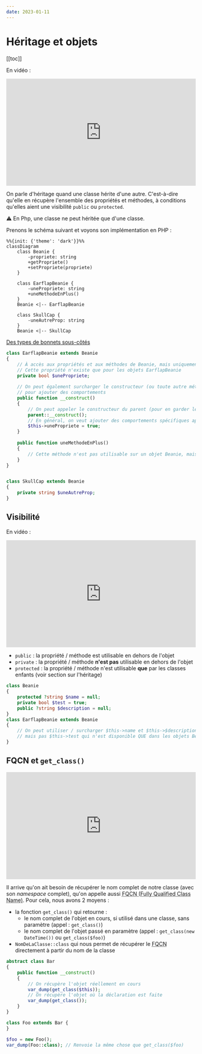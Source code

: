 ```yaml
---
date: 2023-01-11
---
```


# Héritage et objets

[[toc]]

En vidéo :

<div style="position: relative; padding-bottom: 56.25%; height: 0;"><iframe src="https://www.loom.com/embed/aab9a13a3af34b149c43515814fe8820" frameborder="0" webkitallowfullscreen mozallowfullscreen allowfullscreen style="position: absolute; top: 0; left: 0; width: 100%; height: 100%;"></iframe></div>

On parle d'héritage quand une classe hérite d'une autre. C'est-à-dire qu'elle en récupère l'ensemble des propriétés et méthodes, à conditions qu'elles aient une visibilité `public` ou `protected`.

:warning: En Php, une classe ne peut héritée que d'une classe.

Prenons le schéma suivant et voyons son implémentation en PHP :

```mermaid
%%{init: {'theme': 'dark'}}%%
classDiagram
    class Beanie {
        -propriete: string
        +getPropriete()
        +setPropriete(propriete)
    }

    class EarflapBeanie {
        -unePropriete: string
        +uneMethodeEnPlus()
    }
    Beanie <|-- EarflapBeanie

    class SkullCap {
        -uneAutreProp: string
    }
    Beanie <|-- SkullCap
```

[Des types de bonnets sous-côtés](https://blog.delusionmfg.com/12-types-of-beanies-you-have-to-check-out)

```php
class EarflapBeanie extends Beanie
{
    // À accès aux propriétés et aux méthodes de Beanie, mais uniquement si public ou protected 
    // Cette propriété n'existe que pour les objets EarflapBeanie
    private bool $unePropriete;
    
    // On peut également surcharger le constructeur (ou toute autre méthode de l'objet parent)
    // pour ajouter des comportements
    public function __construct()
    {
        // On peut appeler le constructeur du parent (pour en garder le fonctionnement)
        parent::__construct();
        // En général, on veut ajouter des comportements spécifiques après l'appel du constructeur parent
        $this->unePropriete = true; 
    }
    
    public function uneMethodeEnPlus()
    {
        // Cette méthode n'est pas utilisable sur un objet Beanie, mais uniquement par les objets EarflapBeanie
    }
}


class SkullCap extends Beanie
{
    private string $uneAutreProp;
}
```

## Visibilité

En vidéo :

<div style="position: relative; padding-bottom: 56.25%; height: 0;"><iframe src="https://www.loom.com/embed/23844c48057e457f88e355fdfe15dd41" frameborder="0" webkitallowfullscreen mozallowfullscreen allowfullscreen style="position: absolute; top: 0; left: 0; width: 100%; height: 100%;"></iframe></div>

- `public` : la propriété / méthode est utilisable en dehors de l'objet
- `private` : la propriété / méthode **n'est pas** utilisable en dehors de l'objet
- `protected` : la propriété / méthode n'est utilisable **que** par les classes enfants (voir section sur l'héritage)

```php
class Beanie 
{
    protected ?string $name = null;
    private bool $test = true;
    public ?string $description = null;
}
class EarflapBeanie extends Beanie
{
    // On peut utiliser / surcharger $this->name et $this->$description
    // mais pas $this->test qui n'est disponible QUE dans les objets Beanie et pas leurs enfants
}
```

## FQCN et `get_class()`

<div style="position: relative; padding-bottom: 56.25%; height: 0;"><iframe src="https://www.loom.com/embed/33d964336c744c62a63b5d30bec3a3e7" frameborder="0" webkitallowfullscreen mozallowfullscreen allowfullscreen style="position: absolute; top: 0; left: 0; width: 100%; height: 100%;"></iframe></div>

Il arrive qu'on ait besoin de récupérer le nom complet de notre classe (avec son *namespace* complet), qu'on appelle aussi <abbr title="Fully Qualified Class Name">FQCN (Fully Qualified Class Name)</abbr>. Pour cela, nous avons 2 moyens :

- la fonction `get_class()` qui retourne :
  - le nom complet de l'objet en cours, si utilisé dans une classe, sans paramètre (appel : `get_class()`)
  - le nom complet de l'objet passé en paramètre (appel : `get_class(new DateTime())` ou `get_class($foo)`)
- `NomDeLaClasse::class` qui nous permet de récupérer le <abbr title="Fully Qualified Class Name">FQCN</abbr> directement à partir du nom de la classe

```php
abstract class Bar
{
    public function __construct()
    {
        // On récupère l'objet réellement en cours
        var_dump(get_class($this));
        // On récupère l'objet où la déclaration est faite
        var_dump(get_class());
    }
}

class Foo extends Bar {
}

$foo = new Foo();
var_dump(Foo::class); // Renvoie la même chose que get_class($foo)

```
